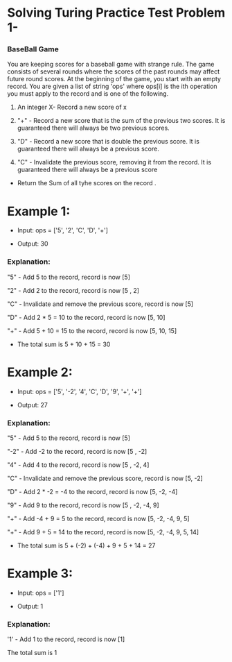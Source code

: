 # Solving Turing Practice Test Problem 1- 

### BaseBall Game
You are keeping scores for a baseball game with strange rule. The game consists of several rounds where the scores of the past rounds may affect future round scores.
At the beginning of the game, you start with an empty record. You are given a list of string 'ops' where ops[i] is the ith operation you must apply to the record and is one of the following. 

1. An integer X- Record a new score of x

2. "+" - Record a new score that is the sum of the previous two scores. It is guaranteed there will always be two previous scores.

3. "D" - Record a new score that is double the previous score. It is guaranteed there will always be a previous score.

4. "C" - Invalidate the previous score, removing it from the record. It is guaranteed there will always be a previous score 

- Return the Sum of all tyhe scores on the record .


# Example 1:

- Input: ops = ['5', '2', 'C', 'D', '+']

- Output: 30

### Explanation: 

"5" - Add 5 to the record, record is now [5]

"2" - Add 2 to the record, record is now [5 , 2]

"C" - Invalidate and remove the previous score, record is now [5]

"D" - Add 2 * 5 = 10 to the record, record is now [5, 10]

"+" - Add 5 + 10 = 15 to the record, record is now [5, 10, 15]
- The total sum is 5 + 10 + 15 = 30 


# Example 2:

- Input: ops = ['5', '-2', '4', 'C', 'D', '9', '+', '+']

- Output: 27

### Explanation: 

"5" - Add 5 to the record, record is now [5]

"-2" - Add -2 to the record, record is now [5 , -2]

"4" - Add 4 to the record, record is now [5 , -2, 4]

"C" - Invalidate and remove the previous score, record is now [5, -2]

"D" - Add 2 * -2 = -4 to the record, record is now [5, -2, -4]

"9" - Add 9 to the record, record is now [5 , -2, -4, 9]

"+" - Add -4 + 9 = 5 to the record, record is now [5, -2, -4, 9, 5]

"+" - Add 9 + 5 = 14 to the record, record is now [5, -2, -4, 9, 5, 14]

- The total sum is 5 + (-2) + (-4) + 9 + 5 + 14 = 27



# Example 3:

- Input: ops = ['1']

- Output: 1

### Explanation: 

'1' - Add 1 to the record, record is now [1]

The total sum is 1